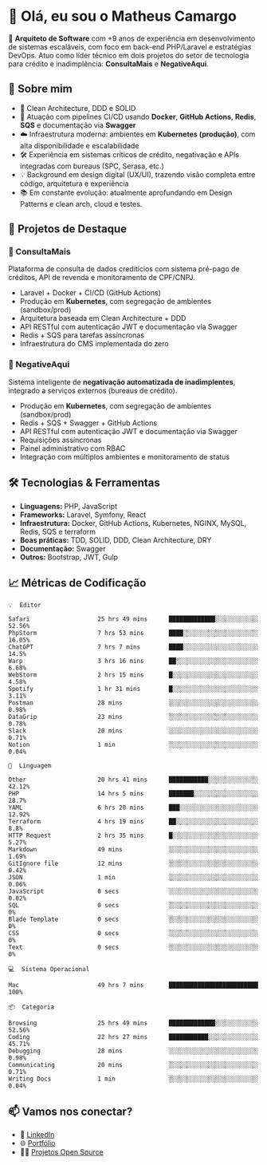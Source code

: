 # 👋 Olá, eu sou o Matheus Camargo

🎯 **Arquiteto de Software** com +9 anos de experiência em desenvolvimento de sistemas escaláveis, com foco em back-end PHP/Laravel e estratégias DevOps. Atuo como líder técnico em dois projetos do setor de tecnologia para crédito e inadimplência: **ConsultaMais** e **NegativeAqui**.

## 🧠 Sobre mim

- 🚀 Clean Architecture, DDD e SOLID
- 🔁 Atuação com pipelines CI/CD usando **Docker**, **GitHub Actions**, **Redis**, **SQS** e documentação via **Swagger**
- ☁️ Infraestrutura moderna: ambientes em **Kubernetes (produção)**, com alta disponibilidade e escalabilidade
- 🛠️ Experiência em sistemas críticos de crédito, negativação e APIs integradas com bureaus (SPC, Serasa, etc.)
- 💡 Background em design digital (UX/UI), trazendo visão completa entre código, arquitetura e experiência
- 📚 Em constante evolução: atualmente aprofundando em Design Patterns e clean arch, cloud e testes.

## 🚧 Projetos de Destaque

### 🔹 ConsultaMais
Plataforma de consulta de dados creditícios com sistema pré-pago de créditos, API de revenda e monitoramento de CPF/CNPJ.

- Laravel + Docker + CI/CD (GitHub Actions)
- Produção em **Kubernetes**, com segregação de ambientes (sandbox/prod)
- Arquitetura baseada em Clean Architecture + DDD
- API RESTful com autenticação JWT e documentação via Swagger
- Redis + SQS para tarefas assíncronas
- Infraestrutura do CMS implementada do zero

### 🔹 NegativeAqui
Sistema inteligente de **negativação automatizada de inadimplentes**, integrado a serviços externos (bureaus de crédito).

- Produção em **Kubernetes**, com segregação de ambientes (sandbox/prod)
- Redis + SQS + Swagger + GitHub Actions
- API RESTful com autenticação JWT e documentação via Swagger
- Requisições assíncronas
- Painel administrativo com RBAC
- Integração com múltiplos ambientes e monitoramento de status

## 🛠️ Tecnologias & Ferramentas

- **Linguagens:** PHP, JavaScript
- **Frameworks:** Laravel, Symfony, React
- **Infraestrutura:** Docker, GitHub Actions, Kubernetes, NGINX, MySQL, Redis, SQS e terraform
- **Boas práticas:** TDD, SOLID, DDD, Clean Architecture, DRY
- **Documentação:** Swagger
- **Outros:** Bootstrap, JWT, Gulp

## 📈 Métricas de Codificação

```text
💡  Editor

Safari                   25 hrs 49 mins      █████████████░░░░░░░░░░░░     52.56%
PhpStorm                 7 hrs 53 mins       ████░░░░░░░░░░░░░░░░░░░░░     16.05%
ChatGPT                  7 hrs 7 mins        ████░░░░░░░░░░░░░░░░░░░░░      14.5%
Warp                     3 hrs 16 mins       ██░░░░░░░░░░░░░░░░░░░░░░░      6.68%
WebStorm                 2 hrs 15 mins       █░░░░░░░░░░░░░░░░░░░░░░░░      4.58%
Spotify                  1 hr 31 mins        █░░░░░░░░░░░░░░░░░░░░░░░░      3.11%
Postman                  28 mins             ░░░░░░░░░░░░░░░░░░░░░░░░░      0.98%
DataGrip                 23 mins             ░░░░░░░░░░░░░░░░░░░░░░░░░      0.78%
Slack                    20 mins             ░░░░░░░░░░░░░░░░░░░░░░░░░      0.71%
Notion                   1 min               ░░░░░░░░░░░░░░░░░░░░░░░░░      0.04%
```
```text
💬  Linguagem

Other                    20 hrs 41 mins      ███████████░░░░░░░░░░░░░░     42.12%
PHP                      14 hrs 5 mins       ███████░░░░░░░░░░░░░░░░░░      28.7%
YAML                     6 hrs 20 mins       ███░░░░░░░░░░░░░░░░░░░░░░     12.92%
Terraform                4 hrs 19 mins       ██░░░░░░░░░░░░░░░░░░░░░░░       8.8%
HTTP Request             2 hrs 35 mins       █░░░░░░░░░░░░░░░░░░░░░░░░      5.27%
Markdown                 49 mins             ░░░░░░░░░░░░░░░░░░░░░░░░░      1.69%
GitIgnore file           12 mins             ░░░░░░░░░░░░░░░░░░░░░░░░░      0.42%
JSON                     1 min               ░░░░░░░░░░░░░░░░░░░░░░░░░      0.06%
JavaScript               0 secs              ░░░░░░░░░░░░░░░░░░░░░░░░░      0.02%
SQL                      0 secs              ░░░░░░░░░░░░░░░░░░░░░░░░░         0%
Blade Template           0 secs              ░░░░░░░░░░░░░░░░░░░░░░░░░         0%
CSS                      0 secs              ░░░░░░░░░░░░░░░░░░░░░░░░░         0%
Text                     0 secs              ░░░░░░░░░░░░░░░░░░░░░░░░░         0%
```
```text
💻  Sistema Operacional

Mac                      49 hrs 7 mins       █████████████████████████       100%
```
```text
📦  Categoria

Browsing                 25 hrs 49 mins      █████████████░░░░░░░░░░░░     52.56%
Coding                   22 hrs 27 mins      ███████████░░░░░░░░░░░░░░     45.71%
Debugging                28 mins             ░░░░░░░░░░░░░░░░░░░░░░░░░      0.98%
Communicating            20 mins             ░░░░░░░░░░░░░░░░░░░░░░░░░      0.71%
Writing Docs             1 min               ░░░░░░░░░░░░░░░░░░░░░░░░░      0.04%
```

## 📫 Vamos nos conectar?

- 💼 [LinkedIn](https://www.linkedin.com/in/matheuscamargoxavier)
- 🌐 [Portfólio](https://matheuscamargo.co)
- 🧑‍💻 [Projetos Open Source](https://github.com/bymatheus)
